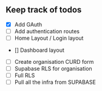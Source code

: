 ## Keep track of todos 
- [x] Add GAuth
- [ ] Add authentication routes
- [ ] Home Layout / Login layout 
- [] Dashboard layout
- [ ] Create organisation CURD form
- [ ] Supabase RLS for organisation
- [ ] Full RLS
- [ ] Pull all the infra from SUPABASE
